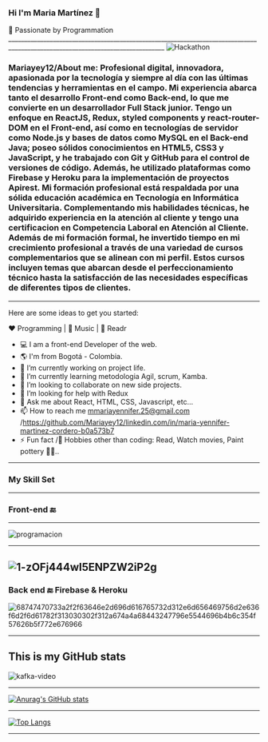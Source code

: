 
### Hi I'm Maria Martínez 👋
🚀  Passionate by Programmation 
_______________________________________________________________________________________________________________________________                                                                                                        ![Hackathon](https://github.com/Mariayey12/Mariayey12/assets/92681721/b5a1163a-e72b-40fc-8f54-ba8a71992c12)
### Mariayey12/About me: Profesional digital, innovadora, apasionada por la tecnología y siempre al día con las últimas tendencias y herramientas en el campo. Mi experiencia abarca tanto el desarrollo Front-end como Back-end, lo que me convierte en un desarrollador Full Stack junior. Tengo un enfoque en ReactJS, Redux, styled components y react-router-DOM en el Front-end, así como en tecnologías de servidor como Node.js y bases de datos como MySQL en el Back-end Java; poseo sólidos conocimientos en HTML5, CSS3 y JavaScript, y he trabajado con Git y GitHub para el control de versiones de código. Además, he utilizado plataformas como Firebase y Heroku para la implementación de proyectos Apirest. Mi formación profesional está respaldada por una sólida educación académica en Tecnología en Informática Universitaria. Complementando mis habilidades técnicas, he adquirido experiencia en la atención al cliente y tengo una certificacion en Competencia Laboral en Atención al Cliente. Además de mi formación formal, he invertido tiempo en mi crecimiento profesional a través de una variedad de cursos complementarios que se alinean con mi perfil. Estos cursos incluyen temas que abarcan desde el perfeccionamiento técnico hasta la satisfacción de las necesidades específicas de diferentes tipos de clientes.
------------------------------------------------------------------------------------------------------------------------------------
Here are some ideas to get you started:

❤️ Programming | 🖤 Music | 💙 Readr  

- 💻 I am a front-end Developer of the web.      
- 🌎 I'm from Bogotá - Colombia.       
- 🔭 I’m currently working on project life. 
- 🌱 I’m currently learning metodologia Agil, scrum, Kamba.
- 👯 I’m looking to collaborate on new side projects.
- 🤔 I’m looking for help with  Redux
- 💬 Ask me about React, HTML, CSS, Javascript, etc...
- 📫 How to reach me  mmariayennifer.25@gmail.com /https://github.com/Mariayey12/linkedin.com/in/maria-yennifer-martinez-cordero-b0a573b7
- ⚡ Fun fact /🎿 Hobbies other than coding: Read, Watch movies, Paint pottery 🤔🤖..  
-----------------------------------------------------------------------------------------------------------------------------------------------------------------------------------------------------------------------------------------------------------------------------------
 ### My Skill Set
-------------------------------------------------------------------------------------------------------------------------------------------
 ###  Front-end 🔚 
 __________________________________________________________________________________________________________________________________________
![programacion](https://user-images.githubusercontent.com/92681721/176324504-458a6d0c-1a7a-45a3-99ee-042f5403268a.gif)
___________________________________________________________________________________________________________________________________________
![1-zOFj444wI5ENPZW2iP2g](https://user-images.githubusercontent.com/92681721/176330087-5bf1af34-2c1f-4603-86ec-b34e717711f7.gif)
--------------------------------------------------------------------------------------------------------------------------------------------
 ###  Back end 🔚 Firebase & Heroku                                                                                                                                                         
![68747470733a2f2f63646e2d696d616765732d312e6d656469756d2e636f6d2f6d61782f313030302f312a674a4a68443247796e5544696b4b6c354f57626b5f772e676966](https://userimages.githubusercontent.com/92681721/176331864-709ffb84-1426-493b-9581-a72a04be5749.gif)

--------------------------------------------------------------------------------------------------------------------------------------
This is my GitHub stats
--------------------------------------------------------------------------------------------------------------------------------------   
    
 ![kafka-video](https://user-images.githubusercontent.com/92681721/176333083-e00e9d84-aca4-433f-87a4-d5fe598c2adc.gif)
    
-----------------------------------------------------------------------------------------------------------------------------------------
[![Anurag's GitHub stats](https://github-readme-stats.vercel.app/api?username=Mariayey12)](https://https://github.com/Mariayey12/github-readme-stats)

------------------------------------------------------------------------------------------------------------------------------------------

[![Top Langs](https://github-readme-stats.vercel.app/api/top-langs/?username=Mariayey12&layout=compact)](https://github.com/Mariayey/github-readme-stats)

-------------------------------------------------------------------------------------------------------------------------------------------
